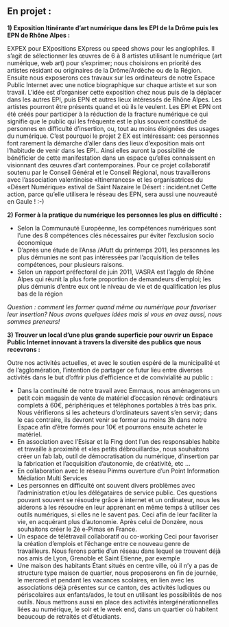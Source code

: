 En projet :
-----------

**1) Exposition Itinérante d’art numérique dans les EPI de la Drôme puis les EPN de Rhône Alpes :**

EXPEX pour EXpositions EXpress ou speed shows pour les anglophiles. Il s’agit de sélectionner les œuvres de 6 à 8 artistes utilisant le numérique (art numérique, web art) pour s’exprimer; nous choisirons en priorité des artistes résidant ou originaires de la Drôme/Ardèche ou de la Région.
Ensuite nous exposerons ces travaux sur les ordinateurs de notre Espace Public Internet avec une notice biographique sur chaque artiste et sur son travail.
L’idée est d’organiser cette exposition chez nous puis de la déplacer dans les autres EPI, puis EPN et autres lieux intéressés de Rhône Alpes. Les artistes pourront être présents quand et où ils le veulent.
Les EPI et EPN ont été créés pour participer à la réduction de la fracture numérique ce qui signifie que le public qui les fréquente est le plus souvent constitué de personnes en difficulté d’insertion, ou, tout au moins éloignées des usages du numérique. C’est pourquoi le projet 2 EX est intéressant: ces personnes font rarement la démarche d’aller dans des lieux d’exposition mais ont l’habitude de venir dans les EPI..
Ainsi elles auront la possibilité de bénéficier de cette manifestation dans un espace qu’elles connaissent en visionnant des œuvres d’art contemporaines.
Pour ce projet collaboratif soutenu par le Conseil Général et le Conseil Régional, nous travaillerons avec l’association valentinoise «Itinerrances»  et les organisatrices du «Désert Numérique» estival de Saint Nazaire le Désert : incident.net
Cette action, parce qu’elle utilisera le réseau des EPN, sera aussi une nouveauté en Gaule ! :-)

**2) Former à la pratique du numérique les personnes les plus en difficulté :**

- Selon la Communauté Européenne, les compétences numériques sont l’une des 8 compétences clés nécessaires pur éviter l’exclusion socio économique
- D’après une étude de l’Ansa /Afutt du printemps 2011, les personnes les plus démunies ne sont pas intéressées par l’acquisition de telles compétences, pour plusieurs raisons.
- Selon un rapport préfectoral de juin 2011, VASRA est l’agglo de Rhône Alpes qui réunit la plus forte proportion de demandeurs d’emploi; les plus démunis d’entre eux ont le niveau de vie et de qualification les plus bas de la région

*Question : comment les former quand même au numérique pour favoriser leur insertion? Nous avons quelques idées mais si vous en avez aussi, nous sommes preneurs!*

**3) Trouver un local d’une plus grande superficie pour ouvrir un Espace Public Internet innovant à travers la diversité des publics que nous recevrons :**

Outre nos activités actuelles, et avec le soutien espéré de la municipalité et de l’agglomération, l’intention de partager ce futur lieu entre diverses activités dans le but d’offrir plus d’efficience et de convivialité au public :

- Dans la continuité de notre travail avec Emmaus, nous aménagerons un petit coin magasin de vente de matériel d’occasion rénové: ordinateurs complets à 60€, périphériques et téléphones portables à très bas prix. Nous vérifierons si les acheteurs d’ordinateurs savent s’en servir; dans le cas contraire, ils devront venir se former au moins 3h dans notre Espace afin d’être formés pour 10€ et pourrons ensuite acheter le matériel.
- En association avec l’Esisar et la Fing dont l’un des responsables habite et travaille à proximité et «les petits débrouillards», nous souhaitons créer un fab lab, outil de démocratisation du numérique, d’insertion par la fabrication et l’acquisition d’autonomie, de créativité, etc …
- En collaboration avec le réseau Pimms ouverture d’un Point Information Médiation Multi Services
- Les personnes en difficulté ont souvent divers problèmes avec l’administration et/ou les délégataires de service public. Ces questions pouvant souvent se résoudre grâce à internet et un ordinateur, nous les aiderons à les résoudre en leur apprenant en même temps à utiliser ces outils numériques, si elles ne le savent pas. Ceci afin de leur faciliter la vie, en acquérant plus d’autonomie.
Après celui de Donzère, nous souhaitons créer le 2è e-Pimas en France.
- Un espace de télétravail collaboratif ou co-working
Ceci pour favoriser la création d’emplois et l’échange entre ce nouveau genre de travailleurs. Nous ferons partie d’un réseau dans lequel se trouvent déjà nos amis de Lyon, Grenoble et Saint Etienne, par exemple
- Une maison des habitants
Étant situés en centre ville, où il n’y a pas de structure type maison de quartier, nous proposerons en fin de journée, le mercredi et pendant les vacances scolaires, en lien avec les associations déjà présentes sur ce canton, des activités ludiques ou périscolaires aux enfants/ados, le tout en utilisant les possibilités de nos outils.
Nous mettrons aussi en place des activités intergénérationnelles liées au numérique, le soir et le week end, dans un quartier où habitent beaucoup de retraités et d’étudiants.
